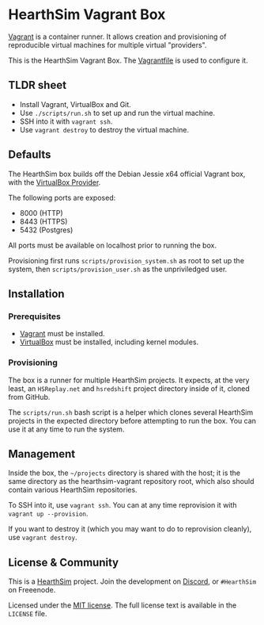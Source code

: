 # HearthSim Vagrant Box

[Vagrant](https://vagrantup.com) is a container runner. It allows creation and
provisioning of reproducible virtual machines for multiple virtual "providers".

This is the HearthSim Vagrant Box.
The [Vagrantfile](https://github.com/HearthSim/hearthsim-vagrant/blob/master/Vagrantfile)
is used to configure it.

## TLDR sheet

* Install Vagrant, VirtualBox and Git.
* Use `./scripts/run.sh` to set up and run the virtual machine.
* SSH into it with `vagrant ssh`.
* Use `vagrant destroy` to destroy the virtual machine.

## Defaults

The HearthSim box builds off the Debian Jessie x64 official Vagrant box, with
the [VirtualBox Provider](https://www.vagrantup.com/docs/virtualbox/).

The following ports are exposed:

* 8000 (HTTP)
* 8443 (HTTPS)
* 5432 (Postgres)

All ports must be available on localhost prior to running the box.

Provisioning first runs `scripts/provision_system.sh` as root to set up the
system, then `scripts/provision_user.sh` as the unpriviledged user.

## Installation

### Prerequisites

* [Vagrant](https://vagrantup.com) must be installed.
* [VirtualBox](https://www.virtualbox.org) must be installed, including kernel
  modules.

### Provisioning

The box is a runner for multiple HearthSim projects. It expects, at the very
least, an `HSReplay.net` and `hsredshift` project directory inside of it, cloned
from GitHub.

The `scripts/run.sh` bash script is a helper which clones several HearthSim
projects in the expected directory before attempting to run the box. You can use
it at any time to run the system.

## Management

Inside the box, the `~/projects` directory is shared with the host; it is the
same directory as the hearthsim-vagrant repository root, which also should
contain various HearthSim repositories.

To SSH into it, use `vagrant ssh`. You can at any time reprovision it with
`vagrant up --provision`.

If you want to destroy it (which you may want to do to reprovision cleanly),
use `vagrant destroy`.

## License & Community

This is a [HearthSim](https://hearthsim.info) project. Join the development
on [Discord](https://discord.gg/hearthsim-devs), or `#HearthSim` on Freeenode.

Licensed under the [MIT license](https://en.wikipedia.org/wiki/MIT_License).
The full license text is available in the `LICENSE` file.
